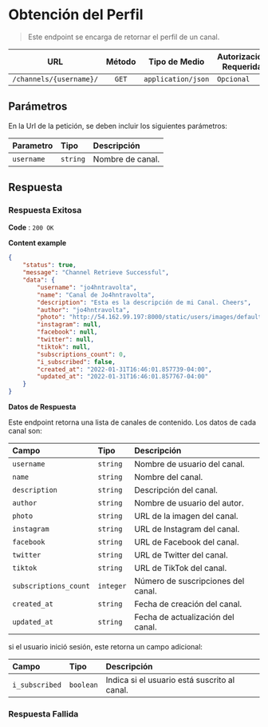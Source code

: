 # Obtención del Perfil

> Este endpoint se encarga de retornar el perfil de un canal.

|           URL           | Método |   Tipo de Medio    | Autorización Requerida |
| :---------------------: | :----: | :----------------: | ---------------------- |
| `/channels/{username}/` | `GET`  | `application/json` | `Opcional`             |

## Parámetros

En la Url de la petición, se deben incluir los siguientes parámetros:

| Parametro  | Tipo     | Descripción      |
| :--------- | :------- | :--------------- |
| `username` | `string` | Nombre de canal. |

## Respuesta

### Respuesta Exitosa

**Code** : `200 OK`

**Content example**

```json
{
	"status": true,
	"message": "Channel Retrieve Successful",
	"data": {
		"username": "jo4hntravolta",
		"name": "Canal de Jo4hntravolta",
		"description": "Esta es la descripción de mi Canal. Cheers",
		"author": "jo4hntravolta",
		"photo": "http://54.162.99.197:8000/static/users/images/default.jpg",
		"instagram": null,
		"facebook": null,
		"twitter": null,
		"tiktok": null,
		"subscriptions_count": 0,
		"i_subscribed": false,
		"created_at": "2022-01-31T16:46:01.857739-04:00",
		"updated_at": "2022-01-31T16:46:01.857767-04:00"
	}
}
```

**Datos de Respuesta**

Este endpoint retorna una lista de canales de contenido. Los datos de cada canal son:

| Campo                 | Tipo      | Descripción                        |
| :-------------------- | :-------- | :--------------------------------- |
| `username`            | `string`  | Nombre de usuario del canal.       |
| `name`                | `string`  | Nombre del canal.                  |
| `description`         | `string`  | Descripción del canal.             |
| `author`              | `string`  | Nombre de usuario del autor.       |
| `photo`               | `string`  | URL de la imagen del canal.        |
| `instagram`           | `string`  | URL de Instagram del canal.        |
| `facebook`            | `string`  | URL de Facebook del canal.         |
| `twitter`             | `string`  | URL de Twitter del canal.          |
| `tiktok`              | `string`  | URL de TikTok del canal.           |
| `subscriptions_count` | `integer` | Número de suscripciones del canal. |
| `created_at`          | `string`  | Fecha de creación del canal.       |
| `updated_at`          | `string`  | Fecha de actualización del canal.  |

si el usuario inició sesión, este retorna un campo adicional:

| Campo          | Tipo      | Descripción                                  |
| :------------- | :-------- | :------------------------------------------- |
| `i_subscribed` | `boolean` | Indica si el usuario está suscrito al canal. |

### Respuesta Fallida
